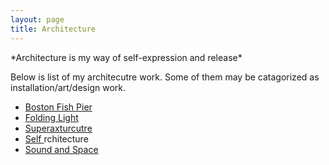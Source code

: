 ```yaml
---
layout: page
title: Architecture
---
```


<p class="message">
  *Architecture is my way of self-expression and release* 
</p>

Below is list of my architecutre work. Some of them may be catagorized as installation/art/design work. 

* [Boston Fish Pier](http://hyde.getpoole.com)
* [Folding Light](http://lanyon.getpoole.com)
* [Superaxturcutre](http://hyde.getpoole.com)
* [Self <a>rchitecture](http://hyde.getpoole.com)
* [Sound and Space](http://hyde.getpoole.com)


